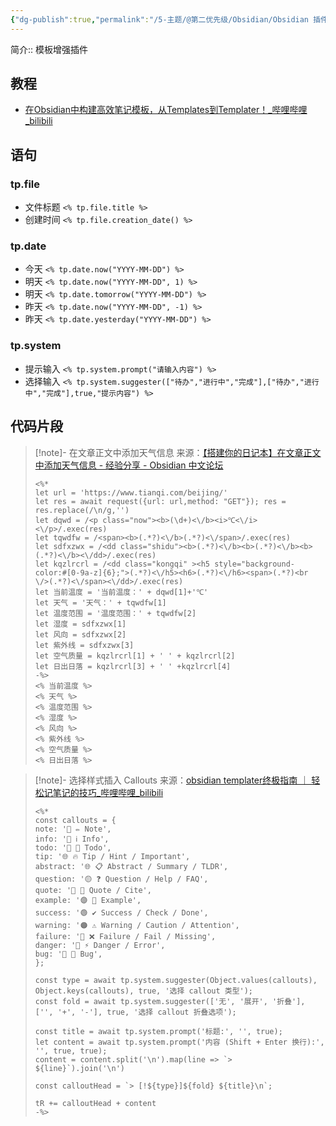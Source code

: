 ```yaml
---
{"dg-publish":true,"permalink":"/5-主题/@第二优先级/Obsidian/Obsidian 插件 Templater/","tags":["Obsidian/插件"],"noteIcon":"1","created":"2023-09-19","updated":"2024-04-10"}
---
```


简介:: 模板增强插件

## 教程
- [在Obsidian中构建高效笔记模板，从Templates到Templater！\_哔哩哔哩\_bilibili](https://www.bilibili.com/video/BV1c64y1W7c2/)
## 语句
### tp.file
- 文件标题 `<% tp.file.title %>`
- 创建时间 `<% tp.file.creation_date() %>`
### tp.date
- 今天 `<% tp.date.now("YYYY-MM-DD") %>`
- 明天 `<% tp.date.now("YYYY-MM-DD", 1) %>`
- 明天 `<% tp.date.tomorrow("YYYY-MM-DD") %>`
- 昨天 `<% tp.date.now("YYYY-MM-DD", -1) %>`
- 昨天 `<% tp.date.yesterday("YYYY-MM-DD") %>`
### tp.system
- 提示输入 `<% tp.system.prompt("请输入内容") %>`
- 选择输入 `<% tp.system.suggester(["待办","进行中","完成"],["待办","进行中","完成"],true,"提示内容") %>`

## 代码片段

> [!note]- 在文章正文中添加天气信息
> 来源：[【搭建你的日记本】在文章正文中添加天气信息 - 经验分享 - Obsidian 中文论坛](https://forum-zh.obsidian.md/t/topic/19067)
> ```
> <%* 
> let url = 'https://www.tianqi.com/beijing/' 
> let res = await request({url: url,method: "GET"}); res = res.replace(/\n/g,'')
> let dqwd = /<p class="now"><b>(\d+)<\/b><i>℃<\/i><\/p>/.exec(res) 
> let tqwdfw = /<span><b>(.*?)<\/b>(.*?)<\/span>/.exec(res) 
> let sdfxzwx = /<dd class="shidu"><b>(.*?)<\/b><b>(.*?)<\/b><b>(.*?)<\/b><\/dd>/.exec(res) 
> let kqzlrcrl = /<dd class="kongqi" ><h5 style="background-color:#[0-9a-z]{6};">(.*?)<\/h5><h6>(.*?)<\/h6><span>(.*?)<br \/>(.*?)<\/span><\/dd>/.exec(res) 
> let 当前温度 = '当前温度：' + dqwd[1]+'℃' 
> let 天气 = '天气：' + tqwdfw[1] 
> let 温度范围 = '温度范围：' + tqwdfw[2] 
> let 湿度 = sdfxzwx[1] 
> let 风向 = sdfxzwx[2] 
> let 紫外线 = sdfxzwx[3] 
> let 空气质量 = kqzlrcrl[1] + ' ' + kqzlrcrl[2] 
> let 日出日落 = kqzlrcrl[3] + ' ' +kqzlrcrl[4] 
> -%>
> <% 当前温度 %> 
> <% 天气 %> 
> <% 温度范围 %>
> <% 湿度 %> 
> <% 风向 %>
> <% 紫外线 %>
> <% 空气质量 %> 
> <% 日出日落 %>
> ```

> [!note]- 选择样式插入 Callouts
> 来源：[obsidian templater终极指南 ｜ 轻松记笔记的技巧\_哔哩哔哩\_bilibili](https://www.bilibili.com/video/BV1qu411c7B5/)
> ```
> <%*
> const callouts = {
> note: '🔵 ✏ Note',
> info: '🔵 ℹ Info',
> todo: '🔵 🔳 Todo',
> tip: '🌐 🔥 Tip / Hint / Important',
> abstract: '🌐 📋 Abstract / Summary / TLDR',
> question: '🟡 ❓ Question / Help / FAQ',
> quote: '🔘 💬 Quote / Cite',
> example: '🟣 📑 Example',
> success: '🟢 ✔ Success / Check / Done',
> warning: '🟠 ⚠ Warning / Caution / Attention',
> failure: '🔴 ❌ Failure / Fail / Missing',
> danger: '🔴 ⚡ Danger / Error',
> bug: '🔴 🐞 Bug',
> };
> 
> const type = await tp.system.suggester(Object.values(callouts), Object.keys(callouts), true, '选择 callout 类型');
> const fold = await tp.system.suggester(['无', '展开', '折叠'], ['', '+', '-'], true, '选择 callout 折叠选项');
> 
> const title = await tp.system.prompt('标题:', '', true);
> let content = await tp.system.prompt('内容 (Shift + Enter 换行):', '', true, true);
> content = content.split('\n').map(line => `> ${line}`).join('\n')  
> 
> const calloutHead = `> [!${type}]${fold} ${title}\n`;
> 
> tR += calloutHead + content
> -%>
> ```